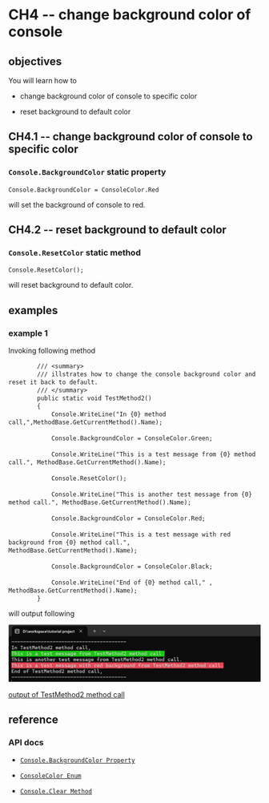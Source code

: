 # CH4 -- change background color of console
## objectives
You will learn how to

+ change background color of console to specific color

+ reset background to default color

## CH4.1 -- change background color of console to specific color
### `Console.BackgroundColor` static property

```
Console.BackgroundColor = ConsoleColor.Red
```

will set the background of console to red.

## CH4.2 -- reset background to default color
### `Console.ResetColor` static method

```
Console.ResetColor();
```

will reset background to default color.

## examples
### example 1
Invoking following method

```
        /// <summary>
        /// illstrates how to change the console background color and reset it back to default.
        /// </summary>
        public static void TestMethod2()
        {
            Console.WriteLine("In {0} method call,",MethodBase.GetCurrentMethod().Name);

            Console.BackgroundColor = ConsoleColor.Green;
            
            Console.WriteLine("This is a test message from {0} method call.", MethodBase.GetCurrentMethod().Name);

            Console.ResetColor();

            Console.WriteLine("This is another test message from {0} method call.", MethodBase.GetCurrentMethod().Name);

            Console.BackgroundColor = ConsoleColor.Red;

            Console.WriteLine("This is a test message with red background from {0} method call.", MethodBase.GetCurrentMethod().Name);

            Console.BackgroundColor = ConsoleColor.Black;

            Console.WriteLine("End of {0} method call," , MethodBase.GetCurrentMethod().Name);
        }
```

will output following

![BackgroundColor of Console](BackgroundColor%20of%20Console.png)

[output of TestMethod2 method call](output%20of%20TestMethod2%20method%20call.docx)

## reference
### API docs
+ [`Console.BackgroundColor Property`](https://learn.microsoft.com/en-us/dotnet/api/system.console.backgroundcolor?view=net-9.0#system-console-backgroundcolor)

+ [`ConsoleColor Enum`](https://learn.microsoft.com/en-us/dotnet/api/system.consolecolor?view=net-9.0)

+ [`Console.Clear Method`](https://learn.microsoft.com/en-us/dotnet/api/system.console.clear?view=net-9.0)